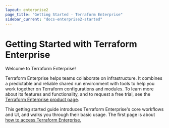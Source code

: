```yaml
---
layout: enterprise2
page_title: "Getting Started - Terraform Enterprise"
sidebar_current: "docs-enterprise2-started"
---
```


# Getting Started with Terraform Enterprise

Welcome to Terraform Enterprise!

Terraform Enterprise helps teams collaborate on infrastructure. It combines a predictable and reliable shared run environment with tools to help you work together on Terraform configurations and modules. To learn more about its features and functionality, and to request a free trial, see the [Terraform Enterprise product page](https://www.hashicorp.com/products/terraform).

This getting started guide introduces Terraform Enterprise's core workflows and UI, and walks you through their basic usage. The first page is about [how to access Terraform Enterprise.](./access.html)
